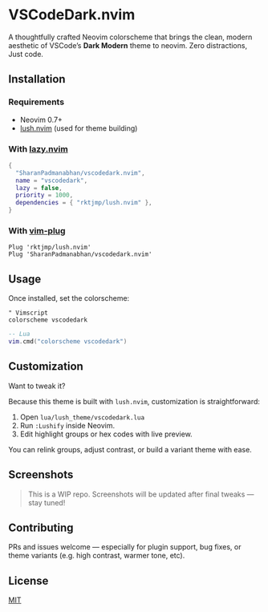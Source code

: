 # VSCodeDark.nvim

A thoughtfully crafted Neovim colorscheme that brings the clean, modern aesthetic of VSCode’s **Dark Modern** theme to neovim. Zero distractions, Just code.

## Installation

### Requirements

- Neovim 0.7+
- [lush.nvim](https://github.com/rktjmp/lush.nvim) (used for theme building)

### With [lazy.nvim](https://github.com/folke/lazy.nvim)

```lua
{
  "SharanPadmanabhan/vscodedark.nvim",
  name = "vscodedark",
  lazy = false,
  priority = 1000,
  dependencies = { "rktjmp/lush.nvim" },
}
```

### With [vim-plug](https://github.com/junegunn/vim-plug)

```vim
Plug 'rktjmp/lush.nvim'
Plug 'SharanPadmanabhan/vscodedark.nvim'
```

## Usage

Once installed, set the colorscheme:

```vim
" Vimscript
colorscheme vscodedark
```

```lua
-- Lua
vim.cmd("colorscheme vscodedark")
```

## Customization

Want to tweak it?

Because this theme is built with `lush.nvim`, customization is straightforward:

1. Open `lua/lush_theme/vscodedark.lua`
2. Run `:Lushify` inside Neovim.
3. Edit highlight groups or hex codes with live preview.

You can relink groups, adjust contrast, or build a variant theme with ease.

## Screenshots

> This is a WIP repo. Screenshots will be updated after final tweaks — stay tuned!

## Contributing

PRs and issues welcome — especially for plugin support, bug fixes, or theme variants (e.g. high contrast, warmer tone, etc).

## License

[MIT](./LICENSE)

